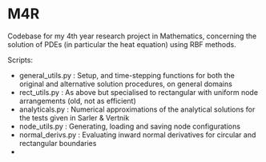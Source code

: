 # M4R
Codebase for my 4th year research project in Mathematics, concerning the solution of PDEs (in particular the heat equation) using RBF methods.

Scripts:
- general_utils.py : Setup, and time-stepping functions for both the original and alternative solution procedures, on general domains
- rect_utils.py : As above but specialised to rectangular with uniform node arrangements (old, not as efficient)
- analyticals.py : Numerical approximations of the analytical solutions for the tests given in Sarler & Vertnik
- node_utils.py : Generating, loading and saving node configurations
- normal_derivs.py : Evaluating inward normal derivatives for circular and rectangular boundaries
- 
